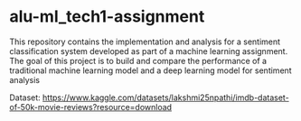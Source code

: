 # alu-ml_tech1-assignment
This repository contains the implementation and analysis for a sentiment classification system developed as part of a machine learning assignment. The goal of this project is to build and compare the performance of a traditional machine learning model and a deep learning model for sentiment analysis

Dataset: https://www.kaggle.com/datasets/lakshmi25npathi/imdb-dataset-of-50k-movie-reviews?resource=download
